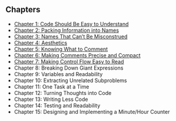 <a href="https://www.goodreads.com/en/book/show/8677004">
	<img src="https://i.ibb.co/8K4PvPC/image.png" alt="">
</a>

## Chapters

* [Chapter 1: Code Should Be Easy to Understand](chapters/1-code-should-be-easy.md)
* [Chapter 2: Packing Information into Names](chapters/2-packing-information-into-names.md)
* [Chapter 3: Names That Can’t Be Misconstrued](chapters/3-names-cant-misconstructed.md)
* [Chapter 4: Aesthetics](chapters/4-aesthetics.md)
* [Chapter 5: Knowing What to Comment](chapters/5-knowing-what-to-comment.md)
* [Chapter 6: Making Comments Precise and Compact](chapters/6-making-comments-precise.md)
* [Chapter 7: Making Control Flow Easy to Read](chapters/7-making-control-flow-easy.md)
* Chapter 8: Breaking Down Giant Expressions
* Chapter 9: Variables and Readability
* Chapter 10: Extracting Unrelated Subproblems
* Chapter 11: One Task at a Time
* Chapter 12: Turning Thoughts into Code
* Chapter 13: Writing Less Code
* Chapter 14: Testing and Readability
* Chapter 15: Designing and Implementing a Minute/Hour Counter